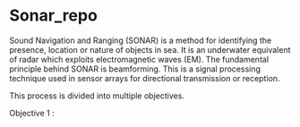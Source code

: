 # Sonar_repo

Sound Navigation and Ranging (SONAR) is a method for identifying the presence, location or nature of objects in sea. It is an underwater equivalent of radar which exploits electromagnetic waves (EM). The fundamental principle behind SONAR is beamforming. This is a signal processing technique used in sensor arrays for directional transmission or reception. 

This process is divided into multiple objectives. 

Objective 1 : 
